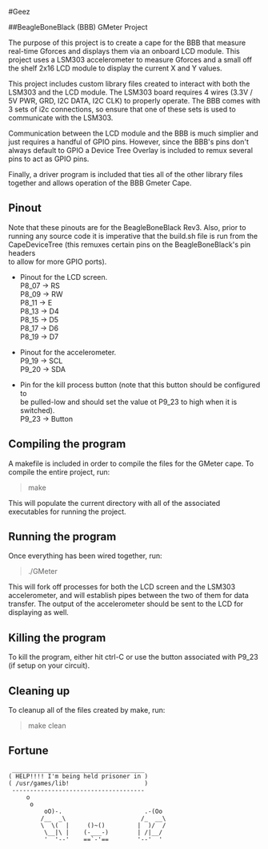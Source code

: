 #Geez

##BeagleBoneBlack (BBB) GMeter Project

The purpose of this project is to create a cape for the BBB that measure
real-time Gforces and displays them via an onboard LCD module. This project 
uses a LSM303 accelerometer to measure Gforces and a small off the shelf 2x16 
LCD module to display the current X and Y values.

This project includes custom library files created to interact with both the 
LSM303 and the LCD module. The LSM303 board requires 4 wires (3.3V / 5V PWR, 
GRD, I2C DATA, I2C CLK) to properly operate. The BBB comes with 3 sets of i2c 
connections, so ensure that one of these sets is used to communicate with the 
LSM303.

Communication between the LCD module and the BBB is much simplier and just
requires a handful of GPIO pins. However, since the BBB's pins don't always
default to GPIO a Device Tree Overlay is included to remux several pins to act
as GPIO pins.

Finally, a driver program is included that ties all of the other library files
together and allows operation of the BBB Gmeter Cape.

## Pinout
Note that these pinouts are for the BeagleBoneBlack Rev3. Also, prior to running
 any source code it is imperative that the build.sh file is run from the  
CapeDeviceTree (this remuxes certain pins on the BeagleBoneBlack's pin headers   
to allow for more GPIO ports).                                                   
                                                                                 
* Pinout for the LCD screen.                                                       
    P8_07 -> RS                                                                      
    P8_09 -> RW                                                                      
    P8_11 -> E                                                                       
    P8_13 -> D4                                                                      
    P8_15 -> D5                                                                      
    P8_17 -> D6                                                                      
    P8_19 -> D7                                                                      
                                                                                 
* Pinout for the accelerometer.                                                    
    P9_19 -> SCL                                                                     
    P9_20 -> SDA                                                                     
                                                                                 
* Pin for the kill process button (note that this button should be configured to   
be pulled-low and should set the value ot P9_23 to high when it is switched).    
    P9_23 -> Button         

## Compiling the program
A makefile is included in order to compile the files for the GMeter cape. To
compile the entire project, run:

> make

This will populate the current directory with all of the associated executables
for running the project.

## Running the program
Once everything has been wired together, run:

> ./GMeter

This will fork off processes for both the LCD screen and the LSM303
accelerometer, and will establish pipes between the two of them for data
transfer. The output of the accelerometer should be sent to the LCD for
displaying as well.

## Killing the program
To kill the program, either hit ctrl-C or use the button associated with P9_23
(if setup on your circuit).

## Cleaning up
To cleanup all of the files created by make, run:

> make clean

## Fortune
     _____________________________________ 
    ( HELP!!!! I'm being held prisoner in )
    ( /usr/games/lib!                     )
     ------------------------------------- 
         o
          o
              oO)-.                       .-(Oo
             /__  _\                     /_  __\
             \  \(  |     ()~()         |  )/  /
              \__|\ |    (-___-)        | /|__/
              '  '--'    ==`-'==        '--'  '
